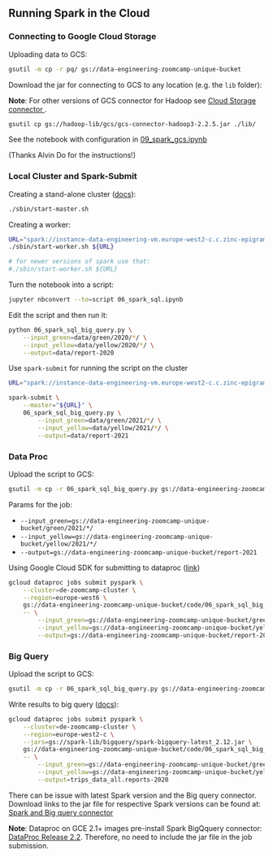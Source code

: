 ## Running Spark in the Cloud

### Connecting to Google Cloud Storage 

Uploading data to GCS:

```bash
gsutil -m cp -r pq/ gs://data-engineering-zoomcamp-unique-bucket
```

Download the jar for connecting to GCS to any location (e.g. the `lib` folder):

**Note**: For other versions of GCS connector for Hadoop see [Cloud Storage connector ](https://cloud.google.com/dataproc/docs/concepts/connectors/cloud-storage#connector-setup-on-non-dataproc-clusters).

```bash
gsutil cp gs://hadoop-lib/gcs/gcs-connector-hadoop3-2.2.5.jar ./lib/
```

See the notebook with configuration in [09_spark_gcs.ipynb](09_spark_gcs.ipynb)

(Thanks Alvin Do for the instructions!)


### Local Cluster and Spark-Submit

Creating a stand-alone cluster ([docs](https://spark.apache.org/docs/latest/spark-standalone.html)):

```bash
./sbin/start-master.sh
```

Creating a worker:

```bash
URL="spark://instance-data-engineering-vm.europe-west2-c.c.zinc-epigram-471514-s3.internal:41075"
./sbin/start-worker.sh ${URL}

# for newer versions of spark use that:
#./sbin/start-worker.sh ${URL}
```

Turn the notebook into a script:

```bash
jupyter nbconvert --to=script 06_spark_sql.ipynb
```

Edit the script and then run it:

```bash 
python 06_spark_sql_big_query.py \
    --input_green=data/green/2020/*/ \
    --input_yellow=data/yellow/2020/*/ \
    --output=data/report-2020
```

Use `spark-submit` for running the script on the cluster

```bash
URL="spark://instance-data-engineering-vm.europe-west2-c.c.zinc-epigram-471514-s3.internal:41075"

spark-submit \
    --master="${URL}" \
    06_spark_sql_big_query.py \
        --input_green=data/green/2021/*/ \
        --input_yellow=data/yellow/2021/*/ \
        --output=data/report-2021
```

### Data Proc

Upload the script to GCS:

```bash
gsutil -m cp -r 06_spark_sql_big_query.py gs://data-engineering-zoomcamp-unique-bucket/code/06_spark_sql_big_query.py
```

Params for the job:

* `--input_green=gs://data-engineering-zoomcamp-unique-bucket/green/2021/*/`
* `--input_yellow=gs://data-engineering-zoomcamp-unique-bucket/yellow/2021/*/`
* `--output=gs://data-engineering-zoomcamp-unique-bucket/report-2021`


Using Google Cloud SDK for submitting to dataproc
([link](https://cloud.google.com/dataproc/docs/guides/submit-job#dataproc-submit-job-gcloud))

```bash
gcloud dataproc jobs submit pyspark \
    --cluster=de-zoomcamp-cluster \
    --region=europe-west6 \
    gs://data-engineering-zoomcamp-unique-bucket/code/06_spark_sql_big_query.py \
    -- \
        --input_green=gs://data-engineering-zoomcamp-unique-bucket/green/2020/*/ \
        --input_yellow=gs://data-engineering-zoomcamp-unique-bucket/yellow/2020/*/ \
        --output=gs://data-engineering-zoomcamp-unique-bucket/report-2020
```

### Big Query

Upload the script to GCS:

```bash
gsutil -m cp -r 06_spark_sql_big_query.py gs://data-engineering-zoomcamp-unique-bucket/code/06_spark_sql_big_query.py
```

Write results to big query ([docs](https://cloud.google.com/dataproc/docs/tutorials/bigquery-connector-spark-example#pyspark)):

```bash
gcloud dataproc jobs submit pyspark \
    --cluster=de-zoomcamp-cluster \
    --region=europe-west2-c \
    --jars=gs://spark-lib/bigquery/spark-bigquery-latest_2.12.jar \
    gs://data-engineering-zoomcamp-unique-bucket/code/06_spark_sql_big_query.py \
    -- \
        --input_green=gs://data-engineering-zoomcamp-unique-bucket/green/2020/*/ \
        --input_yellow=gs://data-engineering-zoomcamp-unique-bucket/yellow/2020/*/ \
        --output=trips_data_all.reports-2020
```

There can be issue with latest Spark version and the Big query connector. Download links to the jar file for respective Spark versions can be found at:
[Spark and Big query connector](https://github.com/GoogleCloudDataproc/spark-bigquery-connector)

**Note**: Dataproc on GCE 2.1+ images pre-install Spark BigQquery connector: [DataProc Release 2.2](https://cloud.google.com/dataproc/docs/concepts/versioning/dataproc-release-2.2). Therefore, no need to include the jar file in the job submission.
